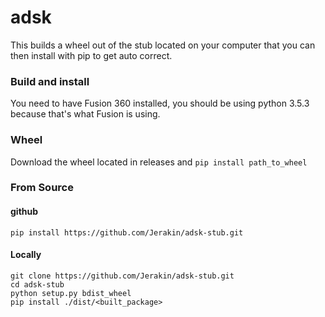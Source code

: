 # adsk
This builds a wheel out of the stub located  on your computer that you can then install with pip to get auto correct.


### Build and install
You need to have Fusion 360 installed, you should be using python 3.5.3 because that's what Fusion is using.

### Wheel
Download the wheel located in releases and `pip install path_to_wheel`


### From Source
#### github
```
pip install https://github.com/Jerakin/adsk-stub.git
```

#### Locally
```
git clone https://github.com/Jerakin/adsk-stub.git  
cd adsk-stub
python setup.py bdist_wheel  
pip install ./dist/<built_package>
```
